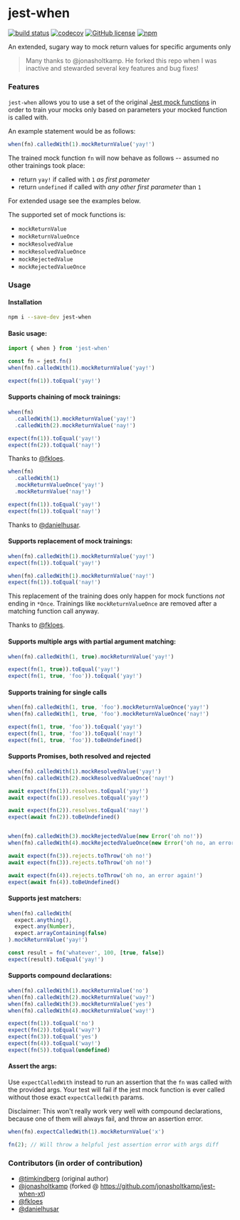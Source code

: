 # jest-when

[![build status](https://travis-ci.org/timkindberg/jest-when.svg?branch=master)](https://travis-ci.org/timkindberg/jest-when)
[![codecov](https://codecov.io/gh/timkindberg/jest-when/branch/master/graph/badge.svg)](https://codecov.io/gh/timkindberg/jest-when)
[![GitHub license](https://img.shields.io/github/license/timkindberg/jest-when.svg)](https://github.com/timkindberg/jest-when/blob/master/LICENSE)
[![npm](https://img.shields.io/npm/v/jest-when.svg)](https://www.npmjs.com/package/jest-when)

An extended, sugary way to mock return values for specific arguments only

> Many thanks to @jonasholtkamp. He forked this repo when I was inactive and stewarded several key features and bug fixes!

### Features
`jest-when` allows you to use a set of the original
[Jest mock functions](https://facebook.github.io/jest/docs/en/mock-function-api) in order to train
your mocks only based on parameters your mocked function is called with.

An example statement would be as follows:

```javascript
when(fn).calledWith(1).mockReturnValue('yay!')
```

The trained mock function `fn` will now behave as follows -- assumed no other trainings took place:
* return `yay!` if called with `1` _as first parameter_
* return `undefined` if called with _any other first parameter_ than `1`

For extended usage see the examples below.

The supported set of mock functions is:
* `mockReturnValue`
* `mockReturnValueOnce`
* `mockResolvedValue`
* `mockResolvedValueOnce`
* `mockRejectedValue`
* `mockRejectedValueOnce`

### Usage

#### Installation
```bash
npm i --save-dev jest-when
```

#### Basic usage:
```javascript
import { when } from 'jest-when'

const fn = jest.fn()
when(fn).calledWith(1).mockReturnValue('yay!')

expect(fn(1)).toEqual('yay!')
```

#### Supports chaining of mock trainings:
```javascript
when(fn)
  .calledWith(1).mockReturnValue('yay!')
  .calledWith(2).mockReturnValue('nay!')

expect(fn(1)).toEqual('yay!')
expect(fn(2)).toEqual('nay!')
```
Thanks to [@fkloes](https://github.com/fkloes).

```javascript
when(fn)
  .calledWith(1)
  .mockReturnValueOnce('yay!')
  .mockReturnValue('nay!')

expect(fn(1)).toEqual('yay!')
expect(fn(1)).toEqual('nay!')
```
Thanks to [@danielhusar](https://github.com/danielhusar).

#### Supports replacement of mock trainings:
```javascript
when(fn).calledWith(1).mockReturnValue('yay!')
expect(fn(1)).toEqual('yay!')

when(fn).calledWith(1).mockReturnValue('nay!')
expect(fn(1)).toEqual('nay!')
```
This replacement of the training does only happen for mock functions _not_ ending in `*Once`.
Trainings like `mockReturnValueOnce` are removed after a matching function call anyway.

Thanks to [@fkloes](https://github.com/fkloes).

#### Supports multiple args with partial argument matching:
```javascript
when(fn).calledWith(1, true).mockReturnValue('yay!')

expect(fn(1, true)).toEqual('yay!')
expect(fn(1, true, 'foo')).toEqual('yay!')
```

#### Supports training for single calls
```javascript
when(fn).calledWith(1, true, 'foo').mockReturnValueOnce('yay!')
when(fn).calledWith(1, true, 'foo').mockReturnValueOnce('nay!')

expect(fn(1, true, 'foo')).toEqual('yay!')
expect(fn(1, true, 'foo')).toEqual('nay!')
expect(fn(1, true, 'foo')).toBeUndefined()
```

#### Supports Promises, both resolved and rejected
```javascript
when(fn).calledWith(1).mockResolvedValue('yay!')
when(fn).calledWith(2).mockResolvedValueOnce('nay!')

await expect(fn(1)).resolves.toEqual('yay!')
await expect(fn(1)).resolves.toEqual('yay!')

await expect(fn(2)).resolves.toEqual('nay!')
expect(await fn(2)).toBeUndefined()


when(fn).calledWith(3).mockRejectedValue(new Error('oh no!'))
when(fn).calledWith(4).mockRejectedValueOnce(new Error('oh no, an error again!'))

await expect(fn(3)).rejects.toThrow('oh no!')
await expect(fn(3)).rejects.toThrow('oh no!')

await expect(fn(4)).rejects.toThrow('oh no, an error again!')
expect(await fn(4)).toBeUndefined()
```

#### Supports jest matchers:
```javascript
when(fn).calledWith(
  expect.anything(),
  expect.any(Number),
  expect.arrayContaining(false)
).mockReturnValue('yay!')

const result = fn('whatever', 100, [true, false])
expect(result).toEqual('yay!')
```

#### Supports compound declarations:
```javascript
when(fn).calledWith(1).mockReturnValue('no')
when(fn).calledWith(2).mockReturnValue('way?')
when(fn).calledWith(3).mockReturnValue('yes')
when(fn).calledWith(4).mockReturnValue('way!')

expect(fn(1)).toEqual('no')
expect(fn(2)).toEqual('way?')
expect(fn(3)).toEqual('yes')
expect(fn(4)).toEqual('way!')
expect(fn(5)).toEqual(undefined)
```

#### Assert the args:

Use `expectCalledWith` instead to run an assertion that the `fn` was called with the provided
args. Your test will fail if the jest mock function is ever called without those exact
`expectCalledWith` params.

Disclaimer: This won't really work very well with compound declarations, because one of them will
always fail, and throw an assertion error.
```javascript
when(fn).expectCalledWith(1).mockReturnValue('x')

fn(2); // Will throw a helpful jest assertion error with args diff
```

### Contributors (in order of contribution)
* [@timkindberg](https://github.com/timkindberg/) (original author)
* [@jonasholtkamp](https://github.com/jonasholtkamp) (forked @ https://github.com/jonasholtkamp/jest-when-xt)
* [@fkloes](https://github.com/fkloes)
* [@danielhusar](https://github.com/danielhusar)
